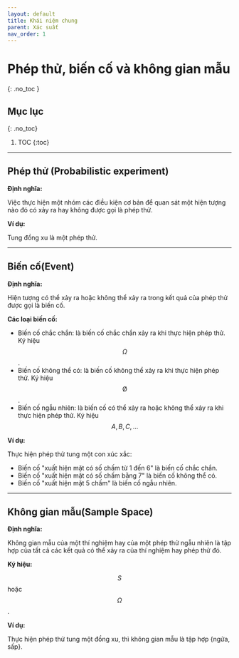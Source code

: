 ```yaml
---
layout: default
title: Khái niệm chung
parent: Xác suất
nav_order: 1
---
```


# Phép thử, biến cố và không gian mẫu
{: .no_toc }

## Mục lục
{: .no_toc}

1. TOC
{:toc}

<hr/> 

## Phép thử (Probabilistic experiment)
**Định nghĩa:**

Việc thực hiện một nhóm các điều kiện cơ bản để quan sát một hiện tượng nào đó có xảy ra hay không được gọi là phép thử.

**Ví dụ:**

Tung đồng xu là một phép thử.

<hr/>

## Biến cố(Event)

**Định nghĩa:**

Hiện tượng có thể xảy ra hoặc không thể xảy ra trong kết quả của phép thử được gọi là biến cố.

**Các loại biến cố:**

- Biến cố chắc chắn: là biến cố chắc chắn xảy ra khi thực hiện phép thử. Ký hiệu $$\Omega$$.
- Biến cố không thể có: là biến cố không thể xảy ra khi thực hiện phép thử. Ký hiệu $$\text{\O}$$.
- Biến cố ngẫu nhiên: là biến cố có thể xảy ra hoặc không thể xảy ra khi thực hiện phép thử. Ký hiệu $$A, B, C, ...$$

**Ví dụ:**

Thực hiện phép thử tung một con xúc xắc:
- Biến cố "xuất hiện mặt có số chấm từ 1 đến 6" là biến cố chắc chắn.
- Biến cố "xuất hiện mặt có số chấm bằng 7" là biến cố không thể có.
- Biến cố "xuất hiện mặt 5 chấm" là biến cố ngẫu nhiên. 

<hr/>

## Không gian mẫu(Sample Space)
**Định nghĩa:**

Không gian mẫu của một thí nghiệm hay của một phép thử ngẫu nhiên là tập hợp của tất cả các kết quả có thể xảy ra của thí nghiệm hay phép thử đó. 

**Ký hiệu:** 

$$S$$ hoặc $$\Omega$$.

**Ví dụ:**

Thực hiện phép thử tung một đồng xu, thì không gian mẫu là tập hợp {ngửa, sấp}.
